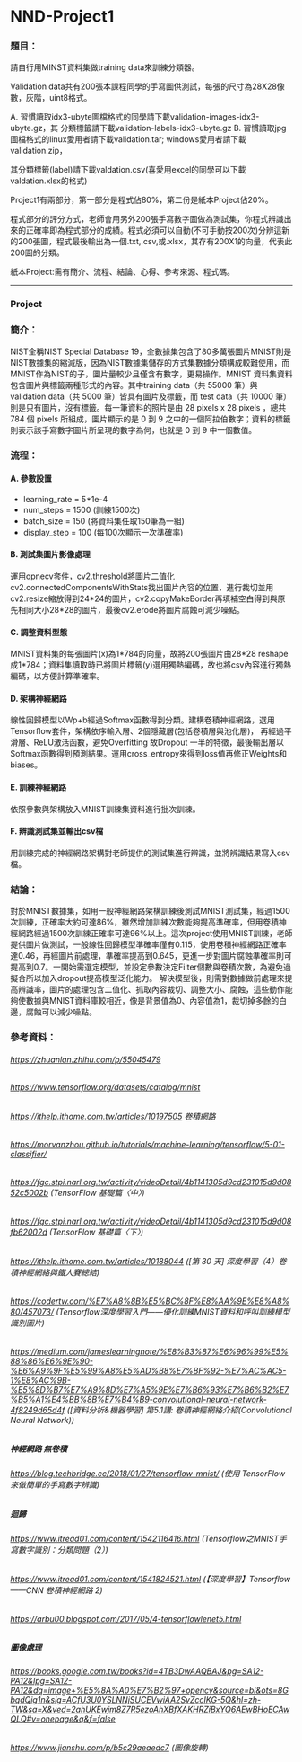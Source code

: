 # NND-Project1

### 題目：
請自行用MINST資料集做training data來訓練分類器。

Validation data共有200張本課程同學的手寫圖供測試，每張的尺寸為28X28像數，灰階，uint8格式。

A. 習慣讀取idx3-ubyte圖檔格式的同學請下載validation-images-idx3-ubyte.gz，其
分類標籤請下載validation-labels-idx3-ubyte.gz
B. 習慣讀取jpg圖檔格式的linux愛用者請下載validation.tar; windows愛用者請下載validation.zip，

其分類標籤(label)請下載valdation.csv(喜愛用excel的同學可以下載valdation.xlsx的格式)

Project1有兩部分，第一部分是程式佔80%，第二份是紙本Project佔20%。

程式部分的評分方式，老師會用另外200張手寫數字圖做為測試集，你程式辨識出來的正確率即為程式部分的成績。程式必須可以自動(不可手動按200次)分辨這新的200張圖，程式最後輸出為一個.txt,.csv,或.xlsx，其存有200X1的向量，代表此200圖的分類。

紙本Project:需有簡介、流程、結論、心得、參考來源、程式碼。


-------------------------------------------------
### Project
### 簡介：
NIST全稱NIST Special Database 19，全數據集包含了80多萬張圖片MNIST則是NIST數據集的縮減版，因為NIST數據集儲存的方式集數據分類構成較難使用，而MNIST作為NIST的子，圖片量較少且僅含有數字，更易操作。MNIST 資料集資料包含圖片與標籤兩種形式的內容。其中training data（共 55000 筆）與 validation data（共 5000 筆）皆具有圖片及標籤，而 test data（共 10000 筆）則是只有圖片，沒有標籤。每一筆資料的照片是由 28 pixels x 28 pixels ，總共 784 個 pixels 所組成，圖片顯示的是 0 到 9 之中的一個阿拉伯數字；資料的標籤則表示該手寫數字圖片所呈現的數字為何，也就是 0 到 9 中一個數值。

### 流程：
#### A.	參數設置 
- learning_rate = 5\*1e-4
- num_steps = 1500 (訓練1500次)
- batch_size = 150 (將資料集任取150筆為一組)
- display_step = 100 (每100次顯示一次準確率)
#### B. 測試集圖片影像處理
運用opnecv套件，cv2.threshold將圖片二值化cv2.connectedComponentsWithStats找出圖片內容的位置，進行裁切並用cv2.resize縮放得到24\*24的圖片，cv2.copyMakeBorder再填補空白得到與原先相同大小28\*28的圖片，最後cv2.erode將圖片腐蝕可減少噪點。
#### C. 調整資料型態
MNIST資料集的每張圖片(x)為1\*784的向量，故將200張圖片由28\*28 reshape成1\*784；資料集讀取時已將圖片標籤(y)選用獨熱編碼，故也將csv內容進行獨熱編碼，以方便計算準確率。
#### D. 架構神經網路
線性回歸模型以Wp+b經過Softmax函數得到分類。建構卷積神經網路，選用Tensorflow套件，架構依序輸入層、2個隱藏層(包括卷積層與池化層)，
再經過平滑層、ReLU激活函數，避免Overfitting 故Dropout 一半的特徵，最後輸出層以Softmax函數得到預測結果。運用cross_entropy來得到loss值再修正Weights和biases。
#### E.	訓練神經網路
依照參數與架構放入MNIST訓練集資料進行批次訓練。
#### F.	辨識測試集並輸出csv檔
用訓練完成的神經網路架構對老師提供的測試集進行辨識，並將辨識結果寫入csv檔。

### 結論：
對於MNIST數據集，如用一般神經網路架構訓練後測試MNIST測試集，經過1500次訓練，正確率大約可達86%，雖然增加訓練次數能夠提高準確率，但用卷積神經網路經過1500次訓練正確率可達96%以上。這次project使用MNIST訓練，老師提供圖片做測試，一般線性回歸模型準確率僅有0.115，使用卷積神經網路正確率達0.46，再經圖片前處理，準確率提高到0.645，更進一步對圖片腐蝕準確率則可提高到0.7。一開始需選定模型，並設定參數決定Filter個數與卷積次數，為避免過擬合所以加入dropout提高模型泛化能力。
解決模型後，則需對數據做前處理來提高辨識率，圖片的處理包含二值化、抓取內容裁切、調整大小、腐蝕，這些動作能夠使數據與MNIST資料庫較相近，像是背景值為0、內容值為1，裁切掉多餘的白邊，腐蝕可以減少噪點。


### 參考資料：
###### https://zhuanlan.zhihu.com/p/55045479
###### https://www.tensorflow.org/datasets/catalog/mnist
###### https://ithelp.ithome.com.tw/articles/10197505 卷積網路
###### https://morvanzhou.github.io/tutorials/machine-learning/tensorflow/5-01-classifier/
###### https://fgc.stpi.narl.org.tw/activity/videoDetail/4b1141305d9cd231015d9d0852c5002b (TensorFlow 基礎篇〈中〉)
###### https://fgc.stpi.narl.org.tw/activity/videoDetail/4b1141305d9cd231015d9d08fb62002d (TensorFlow 基礎篇〈下〉)
###### https://ithelp.ithome.com.tw/articles/10188044 ([第 30 天] 深度學習（4）卷積神經網絡與鐵人賽總結)
###### https://codertw.com/%E7%A8%8B%E5%BC%8F%E8%AA%9E%E8%A8%80/457073/ (Tensorflow深度學習入門——優化訓練MNIST資料和呼叫訓練模型識別圖片) 
###### https://medium.com/jameslearningnote/%E8%B3%87%E6%96%99%E5%88%86%E6%9E%90-%E6%A9%9F%E5%99%A8%E5%AD%B8%E7%BF%92-%E7%AC%AC5-1%E8%AC%9B-%E5%8D%B7%E7%A9%8D%E7%A5%9E%E7%B6%93%E7%B6%B2%E7%B5%A1%E4%BB%8B%E7%B4%B9-convolutional-neural-network-4f8249d65d4f ([資料分析&機器學習] 第5.1講: 卷積神經網絡介紹(Convolutional Neural Network))
##### 神經網路 無卷積
###### https://blog.techbridge.cc/2018/01/27/tensorflow-mnist/ (使用 TensorFlow 來做簡單的手寫數字辨識) 
##### 迴歸
###### https://www.itread01.com/content/1542116416.html (Tensorflow之MNIST手寫數字識別：分類問題（2）)
###### https://www.itread01.com/content/1541824521.html (【深度學習】Tensorflow——CNN 卷積神經網路 2)
###### https://arbu00.blogspot.com/2017/05/4-tensorflowlenet5.html
##### 圖像處理
###### https://books.google.com.tw/books?id=4TB3DwAAQBAJ&pg=SA12-PA12&lpg=SA12-PA12&dq=image+%E5%8A%A0%E7%B2%97+opencv&source=bl&ots=8GbqdQig1n&sig=ACfU3U0YSLNNjSUCEVwiAA2SvZccIKG-5Q&hl=zh-TW&sa=X&ved=2ahUKEwjm8Z7R5ezoAhXBfXAKHRZiBxYQ6AEwBHoECAwQLQ#v=onepage&q&f=false
###### https://www.jianshu.com/p/b5c29aeaedc7 (圖像旋轉)
